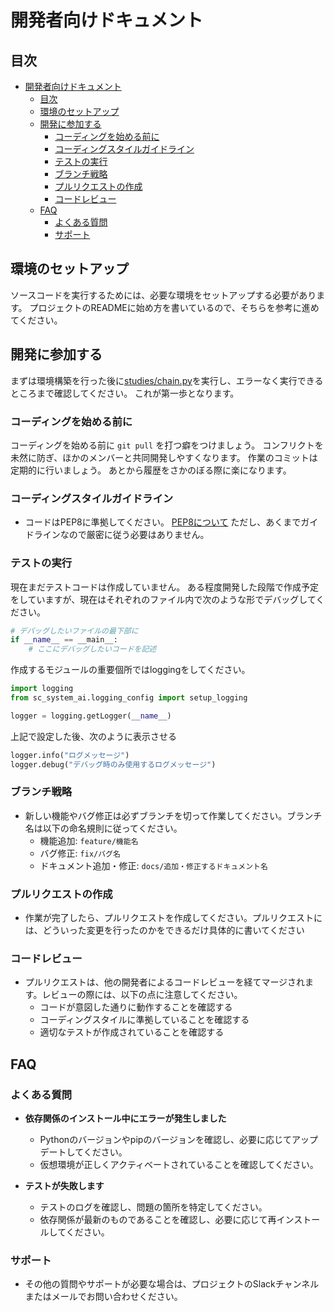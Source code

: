 # 開発者向けドキュメント

## 目次
- [開発者向けドキュメント](#開発者向けドキュメント)
  - [目次](#目次)
  - [環境のセットアップ](#環境のセットアップ)
  - [開発に参加する](#開発に参加する)
    - [コーディングを始める前に](#コーディングを始める前に)
    - [コーディングスタイルガイドライン](#コーディングスタイルガイドライン)
    - [テストの実行](#テストの実行)
    - [ブランチ戦略](#ブランチ戦略)
    - [プルリクエストの作成](#プルリクエストの作成)
    - [コードレビュー](#コードレビュー)
  - [FAQ](#faq)
    - [よくある質問](#よくある質問)
    - [サポート](#サポート)


## 環境のセットアップ

ソースコードを実行するためには、必要な環境をセットアップする必要があります。
プロジェクトのREADMEに始め方を書いているので、そちらを参考に進めてください。


## 開発に参加する

まずは環境構築を行った後に[studies/chain.py](../studies/chain.py)を実行し、エラーなく実行できるところまで確認してください。
これが第一歩となります。

### コーディングを始める前に

コーディングを始める前に `git pull` を打つ癖をつけましょう。
コンフリクトを未然に防ぎ、ほかのメンバーと共同開発しやすくなります。
作業のコミットは定期的に行いましょう。
あとから履歴をさかのぼる際に楽になります。

### コーディングスタイルガイドライン

- コードはPEP8に準拠してください。 [PEP8について](https://peps.python.org/pep-0008/)
  ただし、あくまでガイドラインなので厳密に従う必要はありません。


### テストの実行

現在まだテストコードは作成していません。
ある程度開発した段階で作成予定をしていますが、現在はそれぞれのファイル内で次のような形でデバッグしてください。

```python
# デバッグしたいファイルの最下部に
if __name__ == __main__:
    # ここにデバッグしたいコードを記述
```

作成するモジュールの重要個所ではloggingをしてください。

```python
import logging
from sc_system_ai.logging_config import setup_logging

logger = logging.getLogger(__name__)
```

上記で設定した後、次のように表示させる

```python
logger.info("ログメッセージ")
logger.debug("デバッグ時のみ使用するログメッセージ")
```

### ブランチ戦略

- 新しい機能やバグ修正は必ずブランチを切って作業してください。ブランチ名は以下の命名規則に従ってください。
    - 機能追加: `feature/機能名`
    - バグ修正: `fix/バグ名`
    - ドキュメント追加・修正: `docs/追加・修正するドキュメント名`

### プルリクエストの作成

- 作業が完了したら、プルリクエストを作成してください。プルリクエストには、どういった変更を行ったのかをできるだけ具体的に書いてください

### コードレビュー

- プルリクエストは、他の開発者によるコードレビューを経てマージされます。レビューの際には、以下の点に注意してください。
    - コードが意図した通りに動作することを確認する
    - コーディングスタイルに準拠していることを確認する
    - 適切なテストが作成されていることを確認する

## FAQ

### よくある質問

- **依存関係のインストール中にエラーが発生しました**
    - Pythonのバージョンやpipのバージョンを確認し、必要に応じてアップデートしてください。
    - 仮想環境が正しくアクティベートされていることを確認してください。

- **テストが失敗します**
    - テストのログを確認し、問題の箇所を特定してください。
    - 依存関係が最新のものであることを確認し、必要に応じて再インストールしてください。

### サポート

- その他の質問やサポートが必要な場合は、プロジェクトのSlackチャンネルまたはメールでお問い合わせください。
